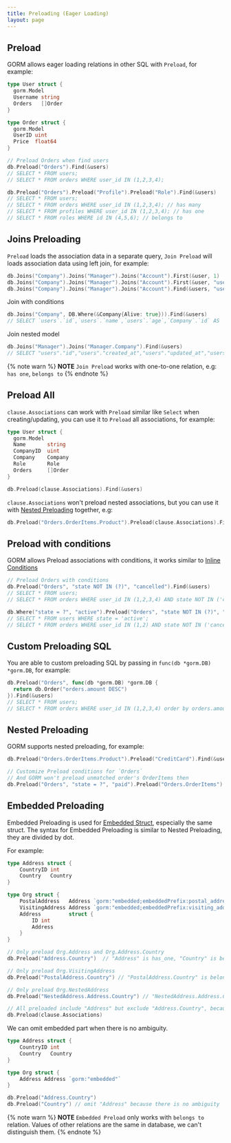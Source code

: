 ```yaml
---
title: Preloading (Eager Loading)
layout: page
---
```


## Preload

GORM allows eager loading relations in other SQL with `Preload`, for example:

```go
type User struct {
  gorm.Model
  Username string
  Orders   []Order
}

type Order struct {
  gorm.Model
  UserID uint
  Price  float64
}

// Preload Orders when find users
db.Preload("Orders").Find(&users)
// SELECT * FROM users;
// SELECT * FROM orders WHERE user_id IN (1,2,3,4);

db.Preload("Orders").Preload("Profile").Preload("Role").Find(&users)
// SELECT * FROM users;
// SELECT * FROM orders WHERE user_id IN (1,2,3,4); // has many
// SELECT * FROM profiles WHERE user_id IN (1,2,3,4); // has one
// SELECT * FROM roles WHERE id IN (4,5,6); // belongs to
```

## Joins Preloading

`Preload` loads the association data in a separate query, `Join Preload` will loads association data using left join, for example:

```go
db.Joins("Company").Joins("Manager").Joins("Account").First(&user, 1)
db.Joins("Company").Joins("Manager").Joins("Account").First(&user, "users.name = ?", "jinzhu")
db.Joins("Company").Joins("Manager").Joins("Account").Find(&users, "users.id IN ?", []int{1,2,3,4,5})
```

Join with conditions

```go
db.Joins("Company", DB.Where(&Company{Alive: true})).Find(&users)
// SELECT `users`.`id`,`users`.`name`,`users`.`age`,`Company`.`id` AS `Company__id`,`Company`.`name` AS `Company__name` FROM `users` LEFT JOIN `companies` AS `Company` ON `users`.`company_id` = `Company`.`id` AND `Company`.`alive` = true;
```

Join nested model

```go
db.Joins("Manager").Joins("Manager.Company").Find(&users)
// SELECT "users"."id","users"."created_at","users"."updated_at","users"."deleted_at","users"."name","users"."age","users"."birthday","users"."company_id","users"."manager_id","users"."active","Manager"."id" AS "Manager__id","Manager"."created_at" AS "Manager__created_at","Manager"."updated_at" AS "Manager__updated_at","Manager"."deleted_at" AS "Manager__deleted_at","Manager"."name" AS "Manager__name","Manager"."age" AS "Manager__age","Manager"."birthday" AS "Manager__birthday","Manager"."company_id" AS "Manager__company_id","Manager"."manager_id" AS "Manager__manager_id","Manager"."active" AS "Manager__active","Manager__Company"."id" AS "Manager__Company__id","Manager__Company"."name" AS "Manager__Company__name" FROM "users" LEFT JOIN "users" "Manager" ON "users"."manager_id" = "Manager"."id" AND "Manager"."deleted_at" IS NULL LEFT JOIN "companies" "Manager__Company" ON "Manager"."company_id" = "Manager__Company"."id" WHERE "users"."deleted_at" IS NULL
```

{% note warn %}
**NOTE** `Join Preload` works with one-to-one relation, e.g: `has one`, `belongs to`
{% endnote %}

## Preload All

`clause.Associations` can work with `Preload` similar like `Select` when creating/updating, you can use it to `Preload` all associations, for example:

```go
type User struct {
  gorm.Model
  Name       string
  CompanyID  uint
  Company    Company
  Role       Role
  Orders     []Order
}

db.Preload(clause.Associations).Find(&users)
```

`clause.Associations` won't preload nested associations, but you can use it with [Nested Preloading](#nested_preloading) together, e.g:

```go
db.Preload("Orders.OrderItems.Product").Preload(clause.Associations).Find(&users)
```

## Preload with conditions

GORM allows Preload associations with conditions, it works similar to [Inline Conditions](query.html#inline_conditions)

```go
// Preload Orders with conditions
db.Preload("Orders", "state NOT IN (?)", "cancelled").Find(&users)
// SELECT * FROM users;
// SELECT * FROM orders WHERE user_id IN (1,2,3,4) AND state NOT IN ('cancelled');

db.Where("state = ?", "active").Preload("Orders", "state NOT IN (?)", "cancelled").Find(&users)
// SELECT * FROM users WHERE state = 'active';
// SELECT * FROM orders WHERE user_id IN (1,2) AND state NOT IN ('cancelled');
```

## Custom Preloading SQL

You are able to custom preloading SQL by passing in `func(db *gorm.DB) *gorm.DB`, for example:

```go
db.Preload("Orders", func(db *gorm.DB) *gorm.DB {
  return db.Order("orders.amount DESC")
}).Find(&users)
// SELECT * FROM users;
// SELECT * FROM orders WHERE user_id IN (1,2,3,4) order by orders.amount DESC;
```

## <span id="nested_preloading">Nested Preloading</span>

GORM supports nested preloading, for example:

```go
db.Preload("Orders.OrderItems.Product").Preload("CreditCard").Find(&users)

// Customize Preload conditions for `Orders`
// And GORM won't preload unmatched order's OrderItems then
db.Preload("Orders", "state = ?", "paid").Preload("Orders.OrderItems").Find(&users)
```

## <span id="embedded_preloading">Embedded Preloading</span>

Embedded Preloading is used for [Embedded Struct](models.html#embedded_struct), especially the same struct. The syntax for Embedded Preloading is similar to Nested Preloading, they are divided by dot.

For example:

```go
type Address struct {
    CountryID int
    Country   Country
}

type Org struct {
    PostalAddress   Address `gorm:"embedded;embeddedPrefix:postal_address_"`
    VisitingAddress Address `gorm:"embedded;embeddedPrefix:visiting_address_"`
    Address         struct {
        ID int
        Address
    }
}

// Only preload Org.Address and Org.Address.Country
db.Preload("Address.Country")  // "Address" is has_one, "Country" is belongs_to (nested association)

// Only preload Org.VisitingAddress
db.Preload("PostalAddress.Country") // "PostalAddress.Country" is belongs_to (embedded association)

// Only preload Org.NestedAddress
db.Preload("NestedAddress.Address.Country") // "NestedAddress.Address.Country" is belongs_to (embedded association)

// All preloaded include "Address" but exclude "Address.Country", because it won't preload nested associations.
db.Preload(clause.Associations)
```

We can omit embedded part when there is no ambiguity.

```go
type Address struct {
    CountryID int
    Country   Country
}

type Org struct {
    Address Address `gorm:"embedded"`
}

db.Preload("Address.Country")
db.Preload("Country") // omit "Address" because there is no ambiguity
```

{% note warn %}
**NOTE** `Embedded Preload` only works with `belongs to` relation. Values of other relations are the same in database, we can't distinguish them.
{% endnote %}